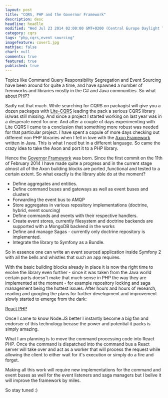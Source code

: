 ```yaml
---
layout: post
title: "CQRS, PHP and the Governor Framework"
description: desc
headline: headlle
modified: "Wed Jul 23 2014 02:00:00 GMT+0200 (Central Europe Daylight Time)"
category: cqrs
tags: "php,cqrs,event sourcing"
imagefeature: cover1.jpg
mathjax: false
chart: null
comments: true
featured: true
published: true
---
```


Topics like Command Query Responsibility Segregation and Event Sourcing have been around for quite a time, and have spawned a number of fremworks and libraries mostly in the C# and Java communities. So what about PHP?

Sadly not that much. While searching for CQRS on packagist will give you a dozen packages with [Lite-CQRS](https://github.com/beberlei/litecqrs-php) leading the pack a serious CQRS library is/was still missing. And since a project I started working on last year was in a desperate need for one. And after a couple of days experimenting with Lite CQRS I came to a conclusion that something more robust was needed for that particular project. I have spent a copule of more days checking out different non PHP libraries when I fell in love with the [Axon Framework](http://www.axonframework.org/) written in Java. This is what I need but in a different language. So came the crazy idea to take the Axon and port it to a PHP library. 

Hence the [Governor Framework](https://github.com/davidkalosi/GovernorFramework) was born. Since the first commit on the 11th of February 2014 I have made quite a progress and in the current stage almost all of the Axon building blocks are ported ,functional and tested to a certain extent. So what exactly is the library able do at the moment?

- Define aggregates and entities.
- Define command buses and gateways as well as event buses and clusters
- Forwarding the event bus to AMQP 
- Store aggregates in various repository implementations (doctrine, hybrid, event sourcing)
- Define commands and events with their respective handlers.
- Create event stores, currently filesystem and doctrine backends are supported with a MongoDB backend in the works
- Define and manage Sagas - currently only doctrine repository is implemented.
- Integrate the library to Symfony as a Bundle.

So in essence one can write an event sourced application inside Symfony 2 with all the bells and whistles that such an app requires. 

With the basic building blocks already in place it is now the right time to evolve the library even further - since it was taken from the Java world certain parts doesn't make that much sense in PHP the way they are implemented at the moment - for example repository locking and saga management being the hottest issues. After hours and hours of research, reading and googling the plans for further development and improvement slowly started to emerge from the dark: 

[React PHP](http://reactphp.org/) 

Once I came to know Node.JS better I instantly become a big fan and endorser of this technology becase the power and potential it packs is simply amazing. 

What I am planning is to move the command processing code into React PHP. Once the command is dispatched into the command bus a React server will take over and act as a worker that will process the request while allowing the client to either wait for it's execution or simply do a fire and forget. 

Making all this work will require new implementations for the command and event buses as well for the event listeners and saga managers but I belive it will improve the framework by miles. 

So stay tuned :)
